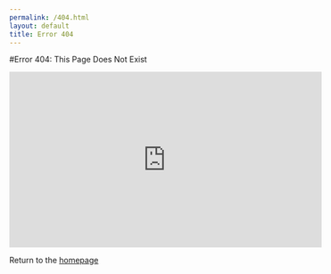 ```yaml
---
permalink: /404.html
layout: default
title: Error 404
---
```


#Error 404: This Page Does Not Exist

<iframe width="560" height="315" src="https://www.youtube.com/embed/dQw4w9WgXcQ" frameborder="0" allow="accelerometer; autoplay; encrypted-media; gyroscope; picture-in-picture" allowfullscreen>
</iframe>

Return to the [homepage](./)
